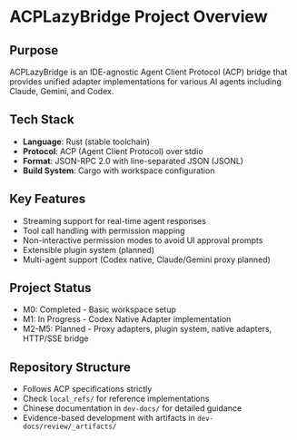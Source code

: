 # ACPLazyBridge Project Overview

## Purpose
ACPLazyBridge is an IDE-agnostic Agent Client Protocol (ACP) bridge that provides unified adapter implementations for various AI agents including Claude, Gemini, and Codex.

## Tech Stack
- **Language**: Rust (stable toolchain)
- **Protocol**: ACP (Agent Client Protocol) over stdio
- **Format**: JSON-RPC 2.0 with line-separated JSON (JSONL)
- **Build System**: Cargo with workspace configuration

## Key Features
- Streaming support for real-time agent responses
- Tool call handling with permission mapping
- Non-interactive permission modes to avoid UI approval prompts
- Extensible plugin system (planned)
- Multi-agent support (Codex native, Claude/Gemini proxy planned)

## Project Status
- M0: Completed - Basic workspace setup
- M1: In Progress - Codex Native Adapter implementation
- M2-M5: Planned - Proxy adapters, plugin system, native adapters, HTTP/SSE bridge

## Repository Structure
- Follows ACP specifications strictly
- Check `local_refs/` for reference implementations
- Chinese documentation in `dev-docs/` for detailed guidance
- Evidence-based development with artifacts in `dev-docs/review/_artifacts/`
